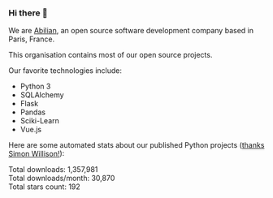 ### Hi there 👋

We are [Abilian](https://abilian.com/), an open source software development company based in Paris, France.

This organisation contains most of our open source projects.

Our favorite technologies include:

- Python 3
- SQLAlchemy
- Flask
- Pandas
- Sciki-Learn
- Vue.js

Here are some automated stats about our published Python projects
([thanks Simon Willison!][sw-post]):

<!--marker-->
Total downloads: 1,357,981<br>
Total downloads/month: 30,870<br>
Total stars count: 192
<!--end-->

[sw-post]: https://simonwillison.net/2020/Jul/10/self-updating-profile-readme/